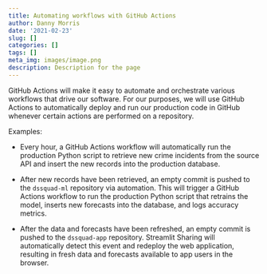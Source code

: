 ```yaml
---
title: Automating workflows with GitHub Actions
author: Danny Morris
date: '2021-02-23'
slug: []
categories: []
tags: []
meta_img: images/image.png
description: Description for the page
---
```


GitHub Actions will make it easy to automate and orchestrate various workflows that drive our software. For our purposes, we will use GitHub Actions to automatically deploy and run our production code in GitHub whenever certain actions are performed on a repository.

Examples:

- Every hour, a GitHub Actions workflow will automatically run the production Python script to retrieve new crime incidents from the source API and insert the new records into the production database.

- After new records have been retrieved, an empty commit is pushed to the `dssquad-ml` repository via automation. This will trigger a GitHub Actions workflow to run the production Python script that retrains the model, inserts new forecasts into the database, and logs accuracy metrics.

- After the data and forecasts have been refreshed, an empty commit is pushed to the `dssquad-app` repository. Streamlit Sharing will automatically detect this event and redeploy the web application, resulting in fresh data and forecasts available to app users in the browser.